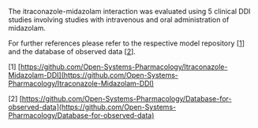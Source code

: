The itraconazole-midazolam interaction was evaluated using 5 clinical DDI studies involving studies with intravenous and oral administration of midazolam.

For further references please refer to the respective model repository [[1](#reference)] and the database of observed data [[2](#reference)].



[1] [https://github.com/Open-Systems-Pharmacology/Itraconazole-Midazolam-DDI](https://github.com/Open-Systems-Pharmacology/Itraconazole-Midazolam-DDI)

[2] [https://github.com/Open-Systems-Pharmacology/Database-for-observed-data](https://github.com/Open-Systems-Pharmacology/Database-for-observed-data)


